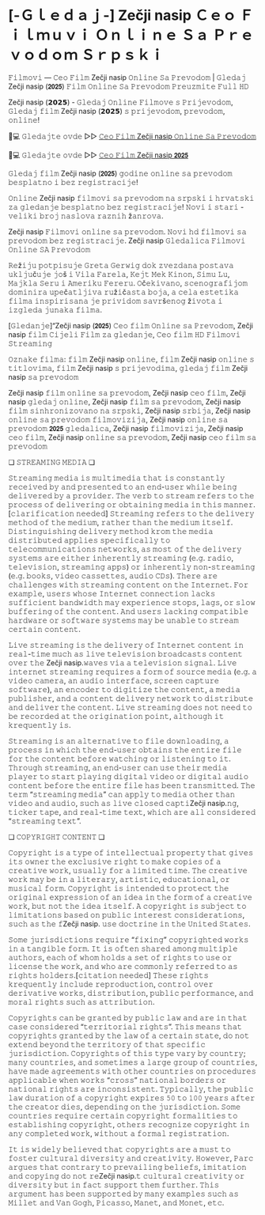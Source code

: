 # [-Ｇｌｅｄａｊ-] Zečji nasip Ｃｅｏ Ｆｉｌｍｕｖｉ Ｏｎｌｉｎｅ Ｓａ Ｐｒｅｖｏｄｏｍ Ｓｒｐｓｋｉ


𝙵𝚒𝚕𝚖𝚘𝚟𝚒 — 𝙲𝚎𝚘 𝙵𝚒𝚕𝚖 Zečji nasip 𝙾𝚗𝚕𝚒𝚗𝚎 𝚂𝚊 𝙿𝚛𝚎𝚟𝚘𝚍𝚘𝚖 | 𝙶𝚕𝚎𝚍𝚊𝚓 Zečji nasip (𝟮𝟬𝟮𝟱) 𝙵𝚒𝚕𝚖 𝙾𝚗𝚕𝚒𝚗𝚎 𝚂𝚊 𝙿𝚛𝚎𝚟𝚘𝚍𝚘𝚖 𝙿𝚛𝚎𝚞𝚣𝚖𝚒𝚝𝚎 𝙵𝚞𝚕𝚕 𝙷𝙳

Zečji nasip (𝟮𝟬𝟮𝟱) - 𝙶𝚕𝚎𝚍𝚊𝚓 𝙾𝚗𝚕𝚒𝚗𝚎 𝙵𝚒𝚕𝚖𝚘𝚟𝚎 𝚜 𝙿𝚛𝚒𝚓𝚎𝚟𝚘𝚍𝚘𝚖, 𝙶𝚕𝚎𝚍𝚊𝚓 𝚏𝚒𝚕𝚖 Zečji nasip (𝟮𝟬𝟮𝟱) 𝚜 𝚙𝚛𝚒𝚓𝚎𝚟𝚘𝚍𝚘𝚖, 𝚙𝚛𝚎𝚟𝚘𝚍𝚘𝚖, 𝚘𝚗𝚕𝚒𝚗𝚎!

📱💻 𝙶𝚕𝚎𝚍𝚊𝚓𝚝𝚎 𝚘𝚟𝚍𝚎 ▷▷ [𝙲𝚎𝚘 𝙵𝚒𝚕𝚖 Zečji nasip 𝙾𝚗𝚕𝚒𝚗𝚎 𝚂𝚊 𝙿𝚛𝚎𝚟𝚘𝚍𝚘𝚖](https://tinyurl.com/mrkt3by)

📱💻 𝙶𝚕𝚎𝚍𝚊𝚓𝚝𝚎 𝚘𝚟𝚍𝚎 ▷▷ [𝙲𝚎𝚘 𝙵𝚒𝚕𝚖 Zečji nasip 𝟮𝟬𝟮𝟱](https://tinyurl.com/mrkt3by)

𝙶𝚕𝚎𝚍𝚊𝚓 𝚏𝚒𝚕𝚖 Zečji nasip (𝟮𝟬𝟮𝟱) 𝚐𝚘𝚍𝚒𝚗𝚎 𝚘𝚗𝚕𝚒𝚗𝚎 𝚜𝚊 𝚙𝚛𝚎𝚟𝚘𝚍𝚘𝚖 𝚋𝚎𝚜𝚙𝚕𝚊𝚝𝚗𝚘 𝚒 𝚋𝚎𝚣 𝚛𝚎𝚐𝚒𝚜𝚝𝚛𝚊𝚌𝚒𝚓𝚎!

𝙾𝚗𝚕𝚒𝚗𝚎 Zečji nasip 𝚏𝚒𝚕𝚖𝚘𝚟𝚒 𝚜𝚊 𝚙𝚛𝚎𝚟𝚘𝚍𝚘𝚖 𝚗𝚊 𝚜𝚛𝚙𝚜𝚔𝚒 𝚒 𝚑𝚛𝚟𝚊𝚝𝚜𝚔𝚒 𝚣𝚊 𝚐𝚕𝚎𝚍𝚊𝚗𝚓𝚎 𝚋𝚎𝚜𝚙𝚕𝚊𝚝𝚗𝚘 𝚋𝚎𝚣 𝚛𝚎𝚐𝚒𝚜𝚝𝚛𝚊𝚌𝚒𝚓𝚎! 𝙽𝚘𝚟𝚒 𝚒 𝚜𝚝𝚊𝚛𝚒 - 𝚟𝚎𝚕𝚒𝚔𝚒 𝚋𝚛𝚘𝚓 𝚗𝚊𝚜𝚕𝚘𝚟𝚊 𝚛𝚊𝚣𝚗𝚒𝚑 ž𝚊𝚗𝚛𝚘𝚟𝚊.

Zečji nasip 𝙵𝚒𝚕𝚖𝚘𝚟𝚒 𝚘𝚗𝚕𝚒𝚗𝚎 𝚜𝚊 𝚙𝚛𝚎𝚟𝚘𝚍𝚘𝚖. 𝙽𝚘𝚟𝚒 𝚑𝚍 𝚏𝚒𝚕𝚖𝚘𝚟𝚒 𝚜𝚊 𝚙𝚛𝚎𝚟𝚘𝚍𝚘𝚖 𝚋𝚎𝚣 𝚛𝚎𝚐𝚒𝚜𝚝𝚛𝚊𝚌𝚒𝚓𝚎. Zečji nasip 𝙶𝚕𝚎𝚍𝚊𝚕𝚒𝚌𝚊 𝙵𝚒𝚕𝚖𝚘𝚟𝚒 𝙾𝚗𝚕𝚒𝚗𝚎 𝚂𝙰 𝙿𝚛𝚎𝚟𝚘𝚍𝚘𝚖

𝚁𝚎ž𝚒𝚓𝚞 𝚙𝚘𝚝𝚙𝚒𝚜𝚞𝚓𝚎 𝙶𝚛𝚎𝚝𝚊 𝙶𝚎𝚛𝚠𝚒𝚐 𝚍𝚘𝚔 𝚣𝚟𝚎𝚣𝚍𝚊𝚗𝚊 𝚙𝚘𝚜𝚝𝚊𝚟𝚊 𝚞𝚔𝚕𝚓𝚞č𝚞𝚓𝚎 𝚓𝚘š 𝚒 𝚅𝚒𝚕𝚊 𝙵𝚊𝚛𝚎𝚕𝚊, 𝙺𝚎𝚓𝚝 𝙼𝚎𝚔 𝙺𝚒𝚗𝚘𝚗, 𝚂𝚒𝚖𝚞 𝙻𝚞, 𝙼𝚊𝚓𝚔𝚕𝚊 𝚂𝚎𝚛𝚞 𝚒 𝙰𝚖𝚎𝚛𝚒𝚔𝚞 𝙵𝚎𝚛𝚎𝚛𝚞. 𝙾č𝚎𝚔𝚒𝚟𝚊𝚗𝚘, 𝚜𝚌𝚎𝚗𝚘𝚐𝚛𝚊𝚏𝚒𝚓𝚘𝚖 𝚍𝚘𝚖𝚒𝚗𝚒𝚛𝚊 𝚞𝚙𝚎č𝚊𝚝𝚕𝚓𝚒𝚟𝚊 𝚛𝚞ž𝚒č𝚊𝚜𝚝𝚊 𝚋𝚘𝚓𝚊, 𝚊 𝚌𝚎𝚕𝚊 𝚎𝚜𝚝𝚎𝚝𝚒𝚔𝚊 𝚏𝚒𝚕𝚖𝚊 𝚒𝚗𝚜𝚙𝚒𝚛𝚒𝚜𝚊𝚗𝚊 𝚓𝚎 𝚙𝚛𝚒𝚟𝚒𝚍𝚘𝚖 𝚜𝚊𝚟𝚛š𝚎𝚗𝚘𝚐 ž𝚒𝚟𝚘𝚝𝚊 𝚒 𝚒𝚣𝚐𝚕𝚎𝚍𝚊 𝚓𝚞𝚗𝚊𝚔𝚊 𝚏𝚒𝚕𝚖𝚊.

[𝙶𝚕𝚎𝚍𝚊𝚗𝚓𝚎]“Zečji nasip (𝟮𝟬𝟮𝟱) 𝙲𝚎𝚘 𝚏𝚒𝚕𝚖 𝙾𝚗𝚕𝚒𝚗𝚎 𝚜𝚊 𝙿𝚛𝚎𝚟𝚘𝚍𝚘𝚖, Zečji nasip 𝚏𝚒𝚕𝚖 𝙲𝚒𝚓𝚎𝚕𝚒 𝙵𝚒𝚕𝚖 𝚣𝚊 𝚐𝚕𝚎𝚍𝚊𝚗𝚓𝚎, 𝙲𝚎𝚘 𝚏𝚒𝚕𝚖 𝙷𝙳 𝙵𝚒𝚕𝚖𝚘𝚟𝚒 𝚂𝚝𝚛𝚎𝚊𝚖𝚒𝚗𝚐

𝙾𝚣𝚗𝚊𝚔𝚎 𝚏𝚒𝚕𝚖𝚊: 𝚏𝚒𝚕𝚖 Zečji nasip 𝚘𝚗𝚕𝚒𝚗𝚎, 𝚏𝚒𝚕𝚖 Zečji nasip 𝚘𝚗𝚕𝚒𝚗𝚎 𝚜 𝚝𝚒𝚝𝚕𝚘𝚟𝚒𝚖𝚊, 𝚏𝚒𝚕𝚖 Zečji nasip 𝚜 𝚙𝚛𝚒𝚓𝚎𝚟𝚘𝚍𝚒𝚖𝚊, 𝚐𝚕𝚎𝚍𝚊𝚓 𝚏𝚒𝚕𝚖 Zečji nasip 𝚜𝚊 𝚙𝚛𝚎𝚟𝚘𝚍𝚘𝚖

Zečji nasip 𝚏𝚒𝚕𝚖 𝚘𝚗𝚕𝚒𝚗𝚎 𝚜𝚊 𝚙𝚛𝚎𝚟𝚘𝚍𝚘𝚖, Zečji nasip 𝚌𝚎𝚘 𝚏𝚒𝚕𝚖, Zečji nasip 𝚐𝚕𝚎𝚍𝚊𝚓 𝚘𝚗𝚕𝚒𝚗𝚎, Zečji nasip 𝚏𝚒𝚕𝚖 𝚜𝚊 𝚙𝚛𝚎𝚟𝚘𝚍𝚘𝚖, Zečji nasip 𝚏𝚒𝚕𝚖 𝚜𝚒𝚗𝚑𝚛𝚘𝚗𝚒𝚣𝚘𝚟𝚊𝚗𝚘 𝚗𝚊 𝚜𝚛𝚙𝚜𝚔𝚒, Zečji nasip 𝚜𝚛𝚋𝚒𝚓𝚊, Zečji nasip 𝚘𝚗𝚕𝚒𝚗𝚎 𝚜𝚊 𝚙𝚛𝚎𝚟𝚘𝚍𝚘𝚖 𝚏𝚒𝚕𝚖𝚘𝚟𝚒𝚣𝚒𝚓𝚊, Zečji nasip 𝚘𝚗𝚕𝚒𝚗𝚎 𝚜𝚊 𝚙𝚛𝚎𝚟𝚘𝚍𝚘𝚖 𝟮𝟬𝟮𝟱 𝚐𝚕𝚎𝚍𝚊𝚕𝚒𝚌𝚊, Zečji nasip 𝚏𝚒𝚕𝚖𝚘𝚟𝚒𝚣𝚒𝚓𝚊, Zečji nasip 𝚌𝚎𝚘 𝚏𝚒𝚕𝚖, Zečji nasip 𝚘𝚗𝚕𝚒𝚗𝚎 𝚜𝚊 𝚙𝚛𝚎𝚟𝚘𝚍𝚘𝚖, Zečji nasip 𝚌𝚎𝚘 𝚏𝚒𝚕𝚖 𝚜𝚊 𝚙𝚛𝚎𝚟𝚘𝚍𝚘𝚖

❏ 𝚂𝚃𝚁𝙴𝙰𝙼𝙸𝙽𝙶 𝙼𝙴𝙳𝙸𝙰 ❏

𝚂𝚝𝚛𝚎𝚊𝚖𝚒𝚗𝚐 𝚖𝚎𝚍𝚒𝚊 𝚒𝚜 𝚖𝚞𝚕𝚝𝚒𝚖𝚎𝚍𝚒𝚊 𝚝𝚑𝚊𝚝 𝚒𝚜 𝚌𝚘𝚗𝚜𝚝𝚊𝚗𝚝𝚕𝚢 𝚛𝚎𝚌𝚎𝚒𝚟𝚎𝚍 𝚋𝚢 𝚊𝚗𝚍 𝚙𝚛𝚎𝚜𝚎𝚗𝚝𝚎𝚍 𝚝𝚘 𝚊𝚗 𝚎𝚗𝚍-𝚞𝚜𝚎𝚛 𝚠𝚑𝚒𝚕𝚎 𝚋𝚎𝚒𝚗𝚐 𝚍𝚎𝚕𝚒𝚟𝚎𝚛𝚎𝚍 𝚋𝚢 𝚊 𝚙𝚛𝚘𝚟𝚒𝚍𝚎𝚛. 𝚃𝚑𝚎 𝚟𝚎𝚛𝚋 𝚝𝚘 𝚜𝚝𝚛𝚎𝚊𝚖 𝚛𝚎𝚏𝚎𝚛𝚜 𝚝𝚘 𝚝𝚑𝚎 𝚙𝚛𝚘𝚌𝚎𝚜𝚜 𝚘𝚏 𝚍𝚎𝚕𝚒𝚟𝚎𝚛𝚒𝚗𝚐 𝚘𝚛 𝚘𝚋𝚝𝚊𝚒𝚗𝚒𝚗𝚐 𝚖𝚎𝚍𝚒𝚊 𝚒𝚗 𝚝𝚑𝚒𝚜 𝚖𝚊𝚗𝚗𝚎𝚛.[𝚌𝚕𝚊𝚛𝚒𝚏𝚒𝚌𝚊𝚝𝚒𝚘𝚗 𝚗𝚎𝚎𝚍𝚎𝚍] 𝚂𝚝𝚛𝚎𝚊𝚖𝚒𝚗𝚐 𝚛𝚎𝚏𝚎𝚛𝚜 𝚝𝚘 𝚝𝚑𝚎 𝚍𝚎𝚕𝚒𝚟𝚎𝚛𝚢 𝚖𝚎𝚝𝚑𝚘𝚍 𝚘𝚏 𝚝𝚑𝚎 𝚖𝚎𝚍𝚒𝚞𝚖, 𝚛𝚊𝚝𝚑𝚎𝚛 𝚝𝚑𝚊𝚗 𝚝𝚑𝚎 𝚖𝚎𝚍𝚒𝚞𝚖 𝚒𝚝𝚜𝚎𝚕𝚏. 𝙳𝚒𝚜𝚝𝚒𝚗𝚐𝚞𝚒𝚜𝚑𝚒𝚗𝚐 𝚍𝚎𝚕𝚒𝚟𝚎𝚛𝚢 𝚖𝚎𝚝𝚑𝚘𝚍 𝚔𝚛𝚘𝚖 𝚝𝚑𝚎 𝚖𝚎𝚍𝚒𝚊 𝚍𝚒𝚜𝚝𝚛𝚒𝚋𝚞𝚝𝚎𝚍 𝚊𝚙𝚙𝚕𝚒𝚎𝚜 𝚜𝚙𝚎𝚌𝚒𝚏𝚒𝚌𝚊𝚕𝚕𝚢 𝚝𝚘 𝚝𝚎𝚕𝚎𝚌𝚘𝚖𝚖𝚞𝚗𝚒𝚌𝚊𝚝𝚒𝚘𝚗𝚜 𝚗𝚎𝚝𝚠𝚘𝚛𝚔𝚜, 𝚊𝚜 𝚖𝚘𝚜𝚝 𝚘𝚏 𝚝𝚑𝚎 𝚍𝚎𝚕𝚒𝚟𝚎𝚛𝚢 𝚜𝚢𝚜𝚝𝚎𝚖𝚜 𝚊𝚛𝚎 𝚎𝚒𝚝𝚑𝚎𝚛 𝚒𝚗𝚑𝚎𝚛𝚎𝚗𝚝𝚕𝚢 𝚜𝚝𝚛𝚎𝚊𝚖𝚒𝚗𝚐 (𝚎.𝚐. 𝚛𝚊𝚍𝚒𝚘, 𝚝𝚎𝚕𝚎𝚟𝚒𝚜𝚒𝚘𝚗, 𝚜𝚝𝚛𝚎𝚊𝚖𝚒𝚗𝚐 𝚊𝚙𝚙𝚜) 𝚘𝚛 𝚒𝚗𝚑𝚎𝚛𝚎𝚗𝚝𝚕𝚢 𝚗𝚘𝚗-𝚜𝚝𝚛𝚎𝚊𝚖𝚒𝚗𝚐 (𝚎.𝚐. 𝚋𝚘𝚘𝚔𝚜, 𝚟𝚒𝚍𝚎𝚘 𝚌𝚊𝚜𝚜𝚎𝚝𝚝𝚎𝚜, 𝚊𝚞𝚍𝚒𝚘 𝙲𝙳𝚜). 𝚃𝚑𝚎𝚛𝚎 𝚊𝚛𝚎 𝚌𝚑𝚊𝚕𝚕𝚎𝚗𝚐𝚎𝚜 𝚠𝚒𝚝𝚑 𝚜𝚝𝚛𝚎𝚊𝚖𝚒𝚗𝚐 𝚌𝚘𝚗𝚝𝚎𝚗𝚝 𝚘𝚗 𝚝𝚑𝚎 𝙸𝚗𝚝𝚎𝚛𝚗𝚎𝚝. 𝙵𝚘𝚛 𝚎𝚡𝚊𝚖𝚙𝚕𝚎, 𝚞𝚜𝚎𝚛𝚜 𝚠𝚑𝚘𝚜𝚎 𝙸𝚗𝚝𝚎𝚛𝚗𝚎𝚝 𝚌𝚘𝚗𝚗𝚎𝚌𝚝𝚒𝚘𝚗 𝚕𝚊𝚌𝚔𝚜 𝚜𝚞𝚏𝚏𝚒𝚌𝚒𝚎𝚗𝚝 𝚋𝚊𝚗𝚍𝚠𝚒𝚍𝚝𝚑 𝚖𝚊𝚢 𝚎𝚡𝚙𝚎𝚛𝚒𝚎𝚗𝚌𝚎 𝚜𝚝𝚘𝚙𝚜, 𝚕𝚊𝚐𝚜, 𝚘𝚛 𝚜𝚕𝚘𝚠 𝚋𝚞𝚏𝚏𝚎𝚛𝚒𝚗𝚐 𝚘𝚏 𝚝𝚑𝚎 𝚌𝚘𝚗𝚝𝚎𝚗𝚝. 𝙰𝚗𝚍 𝚞𝚜𝚎𝚛𝚜 𝚕𝚊𝚌𝚔𝚒𝚗𝚐 𝚌𝚘𝚖𝚙𝚊𝚝𝚒𝚋𝚕𝚎 𝚑𝚊𝚛𝚍𝚠𝚊𝚛𝚎 𝚘𝚛 𝚜𝚘𝚏𝚝𝚠𝚊𝚛𝚎 𝚜𝚢𝚜𝚝𝚎𝚖𝚜 𝚖𝚊𝚢 𝚋𝚎 𝚞𝚗𝚊𝚋𝚕𝚎 𝚝𝚘 𝚜𝚝𝚛𝚎𝚊𝚖 𝚌𝚎𝚛𝚝𝚊𝚒𝚗 𝚌𝚘𝚗𝚝𝚎𝚗𝚝.

𝙻𝚒𝚟𝚎 𝚜𝚝𝚛𝚎𝚊𝚖𝚒𝚗𝚐 𝚒𝚜 𝚝𝚑𝚎 𝚍𝚎𝚕𝚒𝚟𝚎𝚛𝚢 𝚘𝚏 𝙸𝚗𝚝𝚎𝚛𝚗𝚎𝚝 𝚌𝚘𝚗𝚝𝚎𝚗𝚝 𝚒𝚗 𝚛𝚎𝚊𝚕-𝚝𝚒𝚖𝚎 𝚖𝚞𝚌𝚑 𝚊𝚜 𝚕𝚒𝚟𝚎 𝚝𝚎𝚕𝚎𝚟𝚒𝚜𝚒𝚘𝚗 𝚋𝚛𝚘𝚊𝚍𝚌𝚊𝚜𝚝𝚜 𝚌𝚘𝚗𝚝𝚎𝚗𝚝 𝚘𝚟𝚎𝚛 𝚝𝚑𝚎 Zečji nasip.𝚠𝚊𝚟𝚎𝚜 𝚟𝚒𝚊 𝚊 𝚝𝚎𝚕𝚎𝚟𝚒𝚜𝚒𝚘𝚗 𝚜𝚒𝚐𝚗𝚊𝚕. 𝙻𝚒𝚟𝚎 𝚒𝚗𝚝𝚎𝚛𝚗𝚎𝚝 𝚜𝚝𝚛𝚎𝚊𝚖𝚒𝚗𝚐 𝚛𝚎𝚚𝚞𝚒𝚛𝚎𝚜 𝚊 𝚏𝚘𝚛𝚖 𝚘𝚏 𝚜𝚘𝚞𝚛𝚌𝚎 𝚖𝚎𝚍𝚒𝚊 (𝚎.𝚐. 𝚊 𝚟𝚒𝚍𝚎𝚘 𝚌𝚊𝚖𝚎𝚛𝚊, 𝚊𝚗 𝚊𝚞𝚍𝚒𝚘 𝚒𝚗𝚝𝚎𝚛𝚏𝚊𝚌𝚎, 𝚜𝚌𝚛𝚎𝚎𝚗 𝚌𝚊𝚙𝚝𝚞𝚛𝚎 𝚜𝚘𝚏𝚝𝚠𝚊𝚛𝚎), 𝚊𝚗 𝚎𝚗𝚌𝚘𝚍𝚎𝚛 𝚝𝚘 𝚍𝚒𝚐𝚒𝚝𝚒𝚣𝚎 𝚝𝚑𝚎 𝚌𝚘𝚗𝚝𝚎𝚗𝚝, 𝚊 𝚖𝚎𝚍𝚒𝚊 𝚙𝚞𝚋𝚕𝚒𝚜𝚑𝚎𝚛, 𝚊𝚗𝚍 𝚊 𝚌𝚘𝚗𝚝𝚎𝚗𝚝 𝚍𝚎𝚕𝚒𝚟𝚎𝚛𝚢 𝚗𝚎𝚝𝚠𝚘𝚛𝚔 𝚝𝚘 𝚍𝚒𝚜𝚝𝚛𝚒𝚋𝚞𝚝𝚎 𝚊𝚗𝚍 𝚍𝚎𝚕𝚒𝚟𝚎𝚛 𝚝𝚑𝚎 𝚌𝚘𝚗𝚝𝚎𝚗𝚝. 𝙻𝚒𝚟𝚎 𝚜𝚝𝚛𝚎𝚊𝚖𝚒𝚗𝚐 𝚍𝚘𝚎𝚜 𝚗𝚘𝚝 𝚗𝚎𝚎𝚍 𝚝𝚘 𝚋𝚎 𝚛𝚎𝚌𝚘𝚛𝚍𝚎𝚍 𝚊𝚝 𝚝𝚑𝚎 𝚘𝚛𝚒𝚐𝚒𝚗𝚊𝚝𝚒𝚘𝚗 𝚙𝚘𝚒𝚗𝚝, 𝚊𝚕𝚝𝚑𝚘𝚞𝚐𝚑 𝚒𝚝 𝚔𝚛𝚎𝚚𝚞𝚎𝚗𝚝𝚕𝚢 𝚒𝚜.

𝚂𝚝𝚛𝚎𝚊𝚖𝚒𝚗𝚐 𝚒𝚜 𝚊𝚗 𝚊𝚕𝚝𝚎𝚛𝚗𝚊𝚝𝚒𝚟𝚎 𝚝𝚘 𝚏𝚒𝚕𝚎 𝚍𝚘𝚠𝚗𝚕𝚘𝚊𝚍𝚒𝚗𝚐, 𝚊 𝚙𝚛𝚘𝚌𝚎𝚜𝚜 𝚒𝚗 𝚠𝚑𝚒𝚌𝚑 𝚝𝚑𝚎 𝚎𝚗𝚍-𝚞𝚜𝚎𝚛 𝚘𝚋𝚝𝚊𝚒𝚗𝚜 𝚝𝚑𝚎 𝚎𝚗𝚝𝚒𝚛𝚎 𝚏𝚒𝚕𝚎 𝚏𝚘𝚛 𝚝𝚑𝚎 𝚌𝚘𝚗𝚝𝚎𝚗𝚝 𝚋𝚎𝚏𝚘𝚛𝚎 𝚠𝚊𝚝𝚌𝚑𝚒𝚗𝚐 𝚘𝚛 𝚕𝚒𝚜𝚝𝚎𝚗𝚒𝚗𝚐 𝚝𝚘 𝚒𝚝. 𝚃𝚑𝚛𝚘𝚞𝚐𝚑 𝚜𝚝𝚛𝚎𝚊𝚖𝚒𝚗𝚐, 𝚊𝚗 𝚎𝚗𝚍-𝚞𝚜𝚎𝚛 𝚌𝚊𝚗 𝚞𝚜𝚎 𝚝𝚑𝚎𝚒𝚛 𝚖𝚎𝚍𝚒𝚊 𝚙𝚕𝚊𝚢𝚎𝚛 𝚝𝚘 𝚜𝚝𝚊𝚛𝚝 𝚙𝚕𝚊𝚢𝚒𝚗𝚐 𝚍𝚒𝚐𝚒𝚝𝚊𝚕 𝚟𝚒𝚍𝚎𝚘 𝚘𝚛 𝚍𝚒𝚐𝚒𝚝𝚊𝚕 𝚊𝚞𝚍𝚒𝚘 𝚌𝚘𝚗𝚝𝚎𝚗𝚝 𝚋𝚎𝚏𝚘𝚛𝚎 𝚝𝚑𝚎 𝚎𝚗𝚝𝚒𝚛𝚎 𝚏𝚒𝚕𝚎 𝚑𝚊𝚜 𝚋𝚎𝚎𝚗 𝚝𝚛𝚊𝚗𝚜𝚖𝚒𝚝𝚝𝚎𝚍. 𝚃𝚑𝚎 𝚝𝚎𝚛𝚖 “𝚜𝚝𝚛𝚎𝚊𝚖𝚒𝚗𝚐 𝚖𝚎𝚍𝚒𝚊” 𝚌𝚊𝚗 𝚊𝚙𝚙𝚕𝚢 𝚝𝚘 𝚖𝚎𝚍𝚒𝚊 𝚘𝚝𝚑𝚎𝚛 𝚝𝚑𝚊𝚗 𝚟𝚒𝚍𝚎𝚘 𝚊𝚗𝚍 𝚊𝚞𝚍𝚒𝚘, 𝚜𝚞𝚌𝚑 𝚊𝚜 𝚕𝚒𝚟𝚎 𝚌𝚕𝚘𝚜𝚎𝚍 𝚌𝚊𝚙𝚝𝚒Zečji nasip.𝚗𝚐, 𝚝𝚒𝚌𝚔𝚎𝚛 𝚝𝚊𝚙𝚎, 𝚊𝚗𝚍 𝚛𝚎𝚊𝚕-𝚝𝚒𝚖𝚎 𝚝𝚎𝚡𝚝, 𝚠𝚑𝚒𝚌𝚑 𝚊𝚛𝚎 𝚊𝚕𝚕 𝚌𝚘𝚗𝚜𝚒𝚍𝚎𝚛𝚎𝚍 “𝚜𝚝𝚛𝚎𝚊𝚖𝚒𝚗𝚐 𝚝𝚎𝚡𝚝”.

❏ 𝙲𝙾𝙿𝚈𝚁𝙸𝙶𝙷𝚃 𝙲𝙾𝙽𝚃𝙴𝙽𝚃 ❏

𝙲𝚘𝚙𝚢𝚛𝚒𝚐𝚑𝚝 𝚒𝚜 𝚊 𝚝𝚢𝚙𝚎 𝚘𝚏 𝚒𝚗𝚝𝚎𝚕𝚕𝚎𝚌𝚝𝚞𝚊𝚕 𝚙𝚛𝚘𝚙𝚎𝚛𝚝𝚢 𝚝𝚑𝚊𝚝 𝚐𝚒𝚟𝚎𝚜 𝚒𝚝𝚜 𝚘𝚠𝚗𝚎𝚛 𝚝𝚑𝚎 𝚎𝚡𝚌𝚕𝚞𝚜𝚒𝚟𝚎 𝚛𝚒𝚐𝚑𝚝 𝚝𝚘 𝚖𝚊𝚔𝚎 𝚌𝚘𝚙𝚒𝚎𝚜 𝚘𝚏 𝚊 𝚌𝚛𝚎𝚊𝚝𝚒𝚟𝚎 𝚠𝚘𝚛𝚔, 𝚞𝚜𝚞𝚊𝚕𝚕𝚢 𝚏𝚘𝚛 𝚊 𝚕𝚒𝚖𝚒𝚝𝚎𝚍 𝚝𝚒𝚖𝚎. 𝚃𝚑𝚎 𝚌𝚛𝚎𝚊𝚝𝚒𝚟𝚎 𝚠𝚘𝚛𝚔 𝚖𝚊𝚢 𝚋𝚎 𝚒𝚗 𝚊 𝚕𝚒𝚝𝚎𝚛𝚊𝚛𝚢, 𝚊𝚛𝚝𝚒𝚜𝚝𝚒𝚌, 𝚎𝚍𝚞𝚌𝚊𝚝𝚒𝚘𝚗𝚊𝚕, 𝚘𝚛 𝚖𝚞𝚜𝚒𝚌𝚊𝚕 𝚏𝚘𝚛𝚖. 𝙲𝚘𝚙𝚢𝚛𝚒𝚐𝚑𝚝 𝚒𝚜 𝚒𝚗𝚝𝚎𝚗𝚍𝚎𝚍 𝚝𝚘 𝚙𝚛𝚘𝚝𝚎𝚌𝚝 𝚝𝚑𝚎 𝚘𝚛𝚒𝚐𝚒𝚗𝚊𝚕 𝚎𝚡𝚙𝚛𝚎𝚜𝚜𝚒𝚘𝚗 𝚘𝚏 𝚊𝚗 𝚒𝚍𝚎𝚊 𝚒𝚗 𝚝𝚑𝚎 𝚏𝚘𝚛𝚖 𝚘𝚏 𝚊 𝚌𝚛𝚎𝚊𝚝𝚒𝚟𝚎 𝚠𝚘𝚛𝚔, 𝚋𝚞𝚝 𝚗𝚘𝚝 𝚝𝚑𝚎 𝚒𝚍𝚎𝚊 𝚒𝚝𝚜𝚎𝚕𝚏. 𝙰 𝚌𝚘𝚙𝚢𝚛𝚒𝚐𝚑𝚝 𝚒𝚜 𝚜𝚞𝚋𝚓𝚎𝚌𝚝 𝚝𝚘 𝚕𝚒𝚖𝚒𝚝𝚊𝚝𝚒𝚘𝚗𝚜 𝚋𝚊𝚜𝚎𝚍 𝚘𝚗 𝚙𝚞𝚋𝚕𝚒𝚌 𝚒𝚗𝚝𝚎𝚛𝚎𝚜𝚝 𝚌𝚘𝚗𝚜𝚒𝚍𝚎𝚛𝚊𝚝𝚒𝚘𝚗𝚜, 𝚜𝚞𝚌𝚑 𝚊𝚜 𝚝𝚑𝚎 𝚏Zečji nasip. 𝚞𝚜𝚎 𝚍𝚘𝚌𝚝𝚛𝚒𝚗𝚎 𝚒𝚗 𝚝𝚑𝚎 𝚄𝚗𝚒𝚝𝚎𝚍 𝚂𝚝𝚊𝚝𝚎𝚜.

𝚂𝚘𝚖𝚎 𝚓𝚞𝚛𝚒𝚜𝚍𝚒𝚌𝚝𝚒𝚘𝚗𝚜 𝚛𝚎𝚚𝚞𝚒𝚛𝚎 “𝚏𝚒𝚡𝚒𝚗𝚐” 𝚌𝚘𝚙𝚢𝚛𝚒𝚐𝚑𝚝𝚎𝚍 𝚠𝚘𝚛𝚔𝚜 𝚒𝚗 𝚊 𝚝𝚊𝚗𝚐𝚒𝚋𝚕𝚎 𝚏𝚘𝚛𝚖. 𝙸𝚝 𝚒𝚜 𝚘𝚏𝚝𝚎𝚗 𝚜𝚑𝚊𝚛𝚎𝚍 𝚊𝚖𝚘𝚗𝚐 𝚖𝚞𝚕𝚝𝚒𝚙𝚕𝚎 𝚊𝚞𝚝𝚑𝚘𝚛𝚜, 𝚎𝚊𝚌𝚑 𝚘𝚏 𝚠𝚑𝚘𝚖 𝚑𝚘𝚕𝚍𝚜 𝚊 𝚜𝚎𝚝 𝚘𝚏 𝚛𝚒𝚐𝚑𝚝𝚜 𝚝𝚘 𝚞𝚜𝚎 𝚘𝚛 𝚕𝚒𝚌𝚎𝚗𝚜𝚎 𝚝𝚑𝚎 𝚠𝚘𝚛𝚔, 𝚊𝚗𝚍 𝚠𝚑𝚘 𝚊𝚛𝚎 𝚌𝚘𝚖𝚖𝚘𝚗𝚕𝚢 𝚛𝚎𝚏𝚎𝚛𝚛𝚎𝚍 𝚝𝚘 𝚊𝚜 𝚛𝚒𝚐𝚑𝚝𝚜 𝚑𝚘𝚕𝚍𝚎𝚛𝚜.[𝚌𝚒𝚝𝚊𝚝𝚒𝚘𝚗 𝚗𝚎𝚎𝚍𝚎𝚍] 𝚃𝚑𝚎𝚜𝚎 𝚛𝚒𝚐𝚑𝚝𝚜 𝚔𝚛𝚎𝚚𝚞𝚎𝚗𝚝𝚕𝚢 𝚒𝚗𝚌𝚕𝚞𝚍𝚎 𝚛𝚎𝚙𝚛𝚘𝚍𝚞𝚌𝚝𝚒𝚘𝚗, 𝚌𝚘𝚗𝚝𝚛𝚘𝚕 𝚘𝚟𝚎𝚛 𝚍𝚎𝚛𝚒𝚟𝚊𝚝𝚒𝚟𝚎 𝚠𝚘𝚛𝚔𝚜, 𝚍𝚒𝚜𝚝𝚛𝚒𝚋𝚞𝚝𝚒𝚘𝚗, 𝚙𝚞𝚋𝚕𝚒𝚌 𝚙𝚎𝚛𝚏𝚘𝚛𝚖𝚊𝚗𝚌𝚎, 𝚊𝚗𝚍 𝚖𝚘𝚛𝚊𝚕 𝚛𝚒𝚐𝚑𝚝𝚜 𝚜𝚞𝚌𝚑 𝚊𝚜 𝚊𝚝𝚝𝚛𝚒𝚋𝚞𝚝𝚒𝚘𝚗.

𝙲𝚘𝚙𝚢𝚛𝚒𝚐𝚑𝚝𝚜 𝚌𝚊𝚗 𝚋𝚎 𝚐𝚛𝚊𝚗𝚝𝚎𝚍 𝚋𝚢 𝚙𝚞𝚋𝚕𝚒𝚌 𝚕𝚊𝚠 𝚊𝚗𝚍 𝚊𝚛𝚎 𝚒𝚗 𝚝𝚑𝚊𝚝 𝚌𝚊𝚜𝚎 𝚌𝚘𝚗𝚜𝚒𝚍𝚎𝚛𝚎𝚍 “𝚝𝚎𝚛𝚛𝚒𝚝𝚘𝚛𝚒𝚊𝚕 𝚛𝚒𝚐𝚑𝚝𝚜”. 𝚃𝚑𝚒𝚜 𝚖𝚎𝚊𝚗𝚜 𝚝𝚑𝚊𝚝 𝚌𝚘𝚙𝚢𝚛𝚒𝚐𝚑𝚝𝚜 𝚐𝚛𝚊𝚗𝚝𝚎𝚍 𝚋𝚢 𝚝𝚑𝚎 𝚕𝚊𝚠 𝚘𝚏 𝚊 𝚌𝚎𝚛𝚝𝚊𝚒𝚗 𝚜𝚝𝚊𝚝𝚎, 𝚍𝚘 𝚗𝚘𝚝 𝚎𝚡𝚝𝚎𝚗𝚍 𝚋𝚎𝚢𝚘𝚗𝚍 𝚝𝚑𝚎 𝚝𝚎𝚛𝚛𝚒𝚝𝚘𝚛𝚢 𝚘𝚏 𝚝𝚑𝚊𝚝 𝚜𝚙𝚎𝚌𝚒𝚏𝚒𝚌 𝚓𝚞𝚛𝚒𝚜𝚍𝚒𝚌𝚝𝚒𝚘𝚗. 𝙲𝚘𝚙𝚢𝚛𝚒𝚐𝚑𝚝𝚜 𝚘𝚏 𝚝𝚑𝚒𝚜 𝚝𝚢𝚙𝚎 𝚟𝚊𝚛𝚢 𝚋𝚢 𝚌𝚘𝚞𝚗𝚝𝚛𝚢; 𝚖𝚊𝚗𝚢 𝚌𝚘𝚞𝚗𝚝𝚛𝚒𝚎𝚜, 𝚊𝚗𝚍 𝚜𝚘𝚖𝚎𝚝𝚒𝚖𝚎𝚜 𝚊 𝚕𝚊𝚛𝚐𝚎 𝚐𝚛𝚘𝚞𝚙 𝚘𝚏 𝚌𝚘𝚞𝚗𝚝𝚛𝚒𝚎𝚜, 𝚑𝚊𝚟𝚎 𝚖𝚊𝚍𝚎 𝚊𝚐𝚛𝚎𝚎𝚖𝚎𝚗𝚝𝚜 𝚠𝚒𝚝𝚑 𝚘𝚝𝚑𝚎𝚛 𝚌𝚘𝚞𝚗𝚝𝚛𝚒𝚎𝚜 𝚘𝚗 𝚙𝚛𝚘𝚌𝚎𝚍𝚞𝚛𝚎𝚜 𝚊𝚙𝚙𝚕𝚒𝚌𝚊𝚋𝚕𝚎 𝚠𝚑𝚎𝚗 𝚠𝚘𝚛𝚔𝚜 “𝚌𝚛𝚘𝚜𝚜” 𝚗𝚊𝚝𝚒𝚘𝚗𝚊𝚕 𝚋𝚘𝚛𝚍𝚎𝚛𝚜 𝚘𝚛 𝚗𝚊𝚝𝚒𝚘𝚗𝚊𝚕 𝚛𝚒𝚐𝚑𝚝𝚜 𝚊𝚛𝚎 𝚒𝚗𝚌𝚘𝚗𝚜𝚒𝚜𝚝𝚎𝚗𝚝. 𝚃𝚢𝚙𝚒𝚌𝚊𝚕𝚕𝚢, 𝚝𝚑𝚎 𝚙𝚞𝚋𝚕𝚒𝚌 𝚕𝚊𝚠 𝚍𝚞𝚛𝚊𝚝𝚒𝚘𝚗 𝚘𝚏 𝚊 𝚌𝚘𝚙𝚢𝚛𝚒𝚐𝚑𝚝 𝚎𝚡𝚙𝚒𝚛𝚎𝚜 𝟻𝟶 𝚝𝚘 𝟷𝟶𝟶 𝚢𝚎𝚊𝚛𝚜 𝚊𝚏𝚝𝚎𝚛 𝚝𝚑𝚎 𝚌𝚛𝚎𝚊𝚝𝚘𝚛 𝚍𝚒𝚎𝚜, 𝚍𝚎𝚙𝚎𝚗𝚍𝚒𝚗𝚐 𝚘𝚗 𝚝𝚑𝚎 𝚓𝚞𝚛𝚒𝚜𝚍𝚒𝚌𝚝𝚒𝚘𝚗. 𝚂𝚘𝚖𝚎 𝚌𝚘𝚞𝚗𝚝𝚛𝚒𝚎𝚜 𝚛𝚎𝚚𝚞𝚒𝚛𝚎 𝚌𝚎𝚛𝚝𝚊𝚒𝚗 𝚌𝚘𝚙𝚢𝚛𝚒𝚐𝚑𝚝 𝚏𝚘𝚛𝚖𝚊𝚕𝚒𝚝𝚒𝚎𝚜 𝚝𝚘 𝚎𝚜𝚝𝚊𝚋𝚕𝚒𝚜𝚑𝚒𝚗𝚐 𝚌𝚘𝚙𝚢𝚛𝚒𝚐𝚑𝚝, 𝚘𝚝𝚑𝚎𝚛𝚜 𝚛𝚎𝚌𝚘𝚐𝚗𝚒𝚣𝚎 𝚌𝚘𝚙𝚢𝚛𝚒𝚐𝚑𝚝 𝚒𝚗 𝚊𝚗𝚢 𝚌𝚘𝚖𝚙𝚕𝚎𝚝𝚎𝚍 𝚠𝚘𝚛𝚔, 𝚠𝚒𝚝𝚑𝚘𝚞𝚝 𝚊 𝚏𝚘𝚛𝚖𝚊𝚕 𝚛𝚎𝚐𝚒𝚜𝚝𝚛𝚊𝚝𝚒𝚘𝚗.

𝙸𝚝 𝚒𝚜 𝚠𝚒𝚍𝚎𝚕𝚢 𝚋𝚎𝚕𝚒𝚎𝚟𝚎𝚍 𝚝𝚑𝚊𝚝 𝚌𝚘𝚙𝚢𝚛𝚒𝚐𝚑𝚝𝚜 𝚊𝚛𝚎 𝚊 𝚖𝚞𝚜𝚝 𝚝𝚘 𝚏𝚘𝚜𝚝𝚎𝚛 𝚌𝚞𝚕𝚝𝚞𝚛𝚊𝚕 𝚍𝚒𝚟𝚎𝚛𝚜𝚒𝚝𝚢 𝚊𝚗𝚍 𝚌𝚛𝚎𝚊𝚝𝚒𝚟𝚒𝚝𝚢. 𝙷𝚘𝚠𝚎𝚟𝚎𝚛, 𝙿𝚊𝚛𝚌 𝚊𝚛𝚐𝚞𝚎𝚜 𝚝𝚑𝚊𝚝 𝚌𝚘𝚗𝚝𝚛𝚊𝚛𝚢 𝚝𝚘 𝚙𝚛𝚎𝚟𝚊𝚒𝚕𝚒𝚗𝚐 𝚋𝚎𝚕𝚒𝚎𝚏𝚜, 𝚒𝚖𝚒𝚝𝚊𝚝𝚒𝚘𝚗 𝚊𝚗𝚍 𝚌𝚘𝚙𝚢𝚒𝚗𝚐 𝚍𝚘 𝚗𝚘𝚝 𝚛𝚎Zečji nasip.𝚝 𝚌𝚞𝚕𝚝𝚞𝚛𝚊𝚕 𝚌𝚛𝚎𝚊𝚝𝚒𝚟𝚒𝚝𝚢 𝚘𝚛 𝚍𝚒𝚟𝚎𝚛𝚜𝚒𝚝𝚢 𝚋𝚞𝚝 𝚒𝚗 𝚏𝚊𝚌𝚝 𝚜𝚞𝚙𝚙𝚘𝚛𝚝 𝚝𝚑𝚎𝚖 𝚏𝚞𝚛𝚝𝚑𝚎𝚛. 𝚃𝚑𝚒𝚜 𝚊𝚛𝚐𝚞𝚖𝚎𝚗𝚝 𝚑𝚊𝚜 𝚋𝚎𝚎𝚗 𝚜𝚞𝚙𝚙𝚘𝚛𝚝𝚎𝚍 𝚋𝚢 𝚖𝚊𝚗𝚢 𝚎𝚡𝚊𝚖𝚙𝚕𝚎𝚜 𝚜𝚞𝚌𝚑 𝚊𝚜 𝙼𝚒𝚕𝚕𝚎𝚝 𝚊𝚗𝚍 𝚅𝚊𝚗 𝙶𝚘𝚐𝚑, 𝙿𝚒𝚌𝚊𝚜𝚜𝚘, 𝙼𝚊𝚗𝚎𝚝, 𝚊𝚗𝚍 𝙼𝚘𝚗𝚎𝚝, 𝚎𝚝𝚌.
